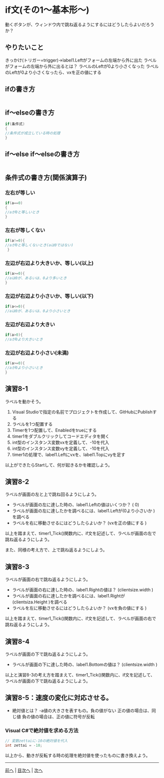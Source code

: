 # if文(その1～基本形～)
動くボタンが、ウィンドウ内で跳ね返るようにするにはどうしたらよいだろうか？

## やりたいこと
きっかけ(トリガー=trigger)→label1.Leftがフォームの左端から外に出た
ラベルがフォームの左端から外に出るとは？
ラベルのLeftが0より小さくなった
ラベルのLeftが0より小さくなったら、vxを正の値にする
## ifの書き方
```cs

```

## if～elseの書き方
```cs
if(条件式)
{
//条件式が成立している時の処理
}
```

## if～else if～elseの書き方
```cs

```

## 条件式の書き方(関係演算子)
### 左右が等しい

```cs
if(a==0)
{
//aが0と等しいとき
}
```

### 左右が等しくない

```cs
if(a!=0){
//aが0と等しくないとき(aは0ではない)
 }
```

### 左辺が右辺より大きいか、等しい(以上)

```cs
if(a>=0){
//aは0が、あるいは、0より多いとき
}
```

### 左辺が右辺より小さいか、等しい(以下)

```cs
if(a<=0){
//aは0が、あるいは、0より小さいとき
```

### 左辺が右辺より大きい

```cs
if(a>0){
//aが0より大きいとき
```

### 左辺が右辺より小さい(未満)

```cs
if(a>=0){
//aが0より小さいとき
}
```

## 演習8-1
ラベルを動かそう。

1.	Visual Studioで指定の名前でプロジェクトを作成して、GitHubにPublishする
2.	ラベルを1つ配置する
3.	Timerを1つ配置して、Enabledをtrueにする
4.	timer1をダブルクリックしてコードエディタを開く
5.	int型のインスタンス変数vxを定義して、-10を代入
6.	int型のインスタンス変数vyを定義して、-10を代入
7.	timer1の処理で、label1.Leftにvxを、label1.Topにvyを足す

以上ができたらStartして、何が起きるかを確認しよう。

## 演習8-2
ラベルが画面の左と上で跳ね回るようにしよう。

- ラベルが画面の左に達した時の、label1.Leftの値はいくつか？ ( 0)
- ラベルが画面の左に達したかを調べるには、label1.Leftが(0より小さいか )を調べる
- ラベルを右に移動させるにはどうしたらよいか？ (vxを正の値にする )

以上を踏まえて、timer1_Tick()関数内に、if文を記述して、ラベルが画面の左で跳ね返るようにしよう。

また、同様の考え方で、上で跳ね返るようにしよう。

## 演習8-3
ラベルが画面の右で跳ね返るようにしよう。
- ラベルが画面の右に達した時の、label1.Rightの値は？    (clientsize.width )
- ラベルが画面の右に達したかを調べるには、label1.Rightが(clientsiza.Height )を調べる
- ラベルを左に移動させるにはどうしたらよいか？ (vxを負の値にする )

以上を踏まえて、timer1_Tick()関数内に、if文を記述して、ラベルが画面の右で跳ね返るようにしよう。

## 演習8-4
ラベルが画面の下で跳ね返るようにしよう。

- ラベルが画面の下に達した時の、label1.Bottomの値は？   (clientsize.width )

以上と演習8-3の考え方を踏まえて、timer1_Tick()関数内に、if文を記述して、ラベルが画面の下で跳ね返るようにしよう。

## 演習8-5：速度の変化に対応させる。
- 絶対値とは？
  -a値の大きさを表すもの。負の値がない
  正の値の場合は、同じ値
  負の値の場合は、正の値に符号が反転

### Visual C#で絶対値を求める方法

```cs
// 変数zettaiに-10の絶対値を代入
int zettai = -10;
```

以上から、動きが反転する時の処理を絶対値を使ったものに書き換えよう。

---

[前へ](07.md) | [目次へ](README.md#%E7%9B%AE%E6%AC%A1) | [次へ](09.md)
